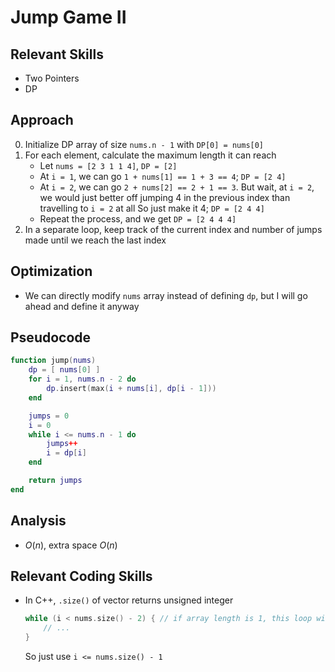 # Jump Game II

## Relevant Skills

- Two Pointers
- DP

## Approach

0. Initialize DP array of size `nums.n - 1` with `DP[0] = nums[0]`
0. For each element, calculate the maximum length it can reach
    - Let `nums = [2 3 1 1 4]`, `DP = [2]`
    - At `i = 1`, we can go `1 + nums[1] == 1 + 3 == 4`; `DP = [2 4]`
    - At `i = 2`, we can go `2 + nums[2] == 2 + 1 == 3`.
        But wait, at `i = 2`, we would just better off jumping 4 in the previous index than travelling to `i = 2` at all
        So just make it 4; `DP = [2 4 4]`
    - Repeat the process, and we get `DP = [2 4 4 4]`
0. In a separate loop, keep track of the current index and number of jumps made until we reach the last index

## Optimization

- We can directly modify `nums` array instead of defining `dp`, but I will go ahead and define it anyway

## Pseudocode

```lua
function jump(nums)
    dp = [ nums[0] ]
    for i = 1, nums.n - 2 do
        dp.insert(max(i + nums[i], dp[i - 1]))
    end

    jumps = 0
    i = 0
    while i <= nums.n - 1 do
        jumps++
        i = dp[i]
    end

    return jumps
end
```

## Analysis

- $O(n)$, extra space $O(n)$

## Relevant Coding Skills

- In C++, `.size()` of vector returns unsigned integer
    ```cpp
    while (i < nums.size() - 2) { // if array length is 1, this loop will never end!
        // ...
    }
    ```
    So just use `i <= nums.size() - 1`

